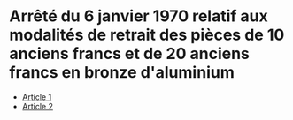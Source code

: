 # Arrêté du 6 janvier 1970 relatif aux modalités de retrait des pièces de 10 anciens francs et de 20 anciens francs en bronze d'aluminium

- [Article 1](article-1.md)
- [Article 2](article-2.md)
